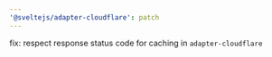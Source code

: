 ```yaml
---
'@sveltejs/adapter-cloudflare': patch
---
```


fix: respect response status code for caching in `adapter-cloudflare`

